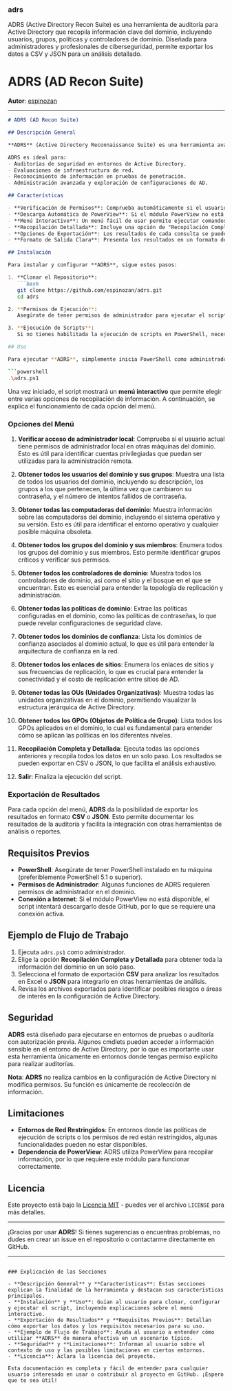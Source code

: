 ### adrs
ADRS (Active Directory Recon Suite) es una herramienta de auditoría para Active Directory que recopila información clave del dominio, incluyendo usuarios, grupos, políticas y controladores de dominio. Diseñada para administradores y profesionales de ciberseguridad, permite exportar los datos a CSV y JSON para un análisis detallado.

# **ADRS (AD Recon Suite)**
**Autor**: [espinozan](https://github.com/espinozan)

---

```markdown
# ADRS (AD Recon Suite)

## Descripción General

**ADRS** (Active Directory Reconnaissance Suite) es una herramienta avanzada de auditoría y reconocimiento para entornos de **Active Directory**. Su objetivo es ayudar a administradores de sistemas y profesionales de ciberseguridad a recopilar y analizar información clave del dominio de manera rápida y estructurada. Esta herramienta permite obtener una visión clara y detallada de la configuración del dominio, identificando usuarios, grupos, políticas, controladores de dominio, unidades organizativas (OUs), enlaces de sitio, y otros recursos críticos de AD.

ADRS es ideal para:
- Auditorías de seguridad en entornos de Active Directory.
- Evaluaciones de infraestructura de red.
- Reconocimiento de información en pruebas de penetración.
- Administración avanzada y exploración de configuraciones de AD.

## Características

- **Verificación de Permisos**: Comprueba automáticamente si el usuario tiene permisos de administrador y, si no los tiene, permite relanzar el script como administrador.
- **Descarga Automática de PowerView**: Si el módulo PowerView no está disponible, el script ofrece la opción de descargarlo automáticamente desde GitHub para asegurar su correcto funcionamiento.
- **Menú Interactivo**: Un menú fácil de usar permite ejecutar comandos específicos para obtener diferentes tipos de información sobre el dominio.
- **Recopilación Detallada**: Incluye una opción de "Recopilación Completa" que extrae todos los datos disponibles en un solo comando.
- **Opciones de Exportación**: Los resultados de cada consulta se pueden exportar a formato **CSV** o **JSON** para facilitar el análisis posterior y la documentación.
- **Formato de Salida Clara**: Presenta los resultados en un formato de tabla en la consola para facilitar la visualización.

## Instalación

Para instalar y configurar **ADRS**, sigue estos pasos:

1. **Clonar el Repositorio**:
   ```bash
   git clone https://github.com/espinozan/adrs.git
   cd adrs

2. **Permisos de Ejecución**:
   Asegúrate de tener permisos de administrador para ejecutar el script. ADRS verificará automáticamente si tienes permisos de administrador al inicio y, si no, te dará la opción de relanzar el script como administrador.

3. **Ejecución de Scripts**:
   Si no tienes habilitada la ejecución de scripts en PowerShell, necesitarás ajustar la política de ejecución. El script te preguntará automáticamente si deseas cambiar la política a `RemoteSigned` para permitir la ejecución segura de scripts locales y de terceros.

## Uso

Para ejecutar **ADRS**, simplemente inicia PowerShell como administrador y ejecuta el archivo principal del script.

```powershell
.\adrs.ps1

```

Una vez iniciado, el script mostrará un **menú interactivo** que permite elegir entre varias opciones de recopilación de información. A continuación, se explica el funcionamiento de cada opción del menú.

### Opciones del Menú

1. **Verificar acceso de administrador local**: Comprueba si el usuario actual tiene permisos de administrador local en otras máquinas del dominio. Esto es útil para identificar cuentas privilegiadas que puedan ser utilizadas para la administración remota.

2. **Obtener todos los usuarios del dominio y sus grupos**: Muestra una lista de todos los usuarios del dominio, incluyendo su descripción, los grupos a los que pertenecen, la última vez que cambiaron su contraseña, y el número de intentos fallidos de contraseña.

3. **Obtener todas las computadoras del dominio**: Muestra información sobre las computadoras del dominio, incluyendo el sistema operativo y su versión. Esto es útil para identificar el entorno operativo y cualquier posible máquina obsoleta.

4. **Obtener todos los grupos del dominio y sus miembros**: Enumera todos los grupos del dominio y sus miembros. Esto permite identificar grupos críticos y verificar sus permisos.

5. **Obtener todos los controladores de dominio**: Muestra todos los controladores de dominio, así como el sitio y el bosque en el que se encuentran. Esto es esencial para entender la topología de replicación y administración.

6. **Obtener todas las políticas de dominio**: Extrae las políticas configuradas en el dominio, como las políticas de contraseñas, lo que puede revelar configuraciones de seguridad clave.

7. **Obtener todos los dominios de confianza**: Lista los dominios de confianza asociados al dominio actual, lo que es útil para entender la arquitectura de confianza en la red.

8. **Obtener todos los enlaces de sitios**: Enumera los enlaces de sitios y sus frecuencias de replicación, lo que es crucial para entender la conectividad y el costo de replicación entre sitios de AD.

9. **Obtener todas las OUs (Unidades Organizativas)**: Muestra todas las unidades organizativas en el dominio, permitiendo visualizar la estructura jerárquica de Active Directory.

10. **Obtener todos los GPOs (Objetos de Política de Grupo)**: Lista todos los GPOs aplicados en el dominio, lo cual es fundamental para entender cómo se aplican las políticas en los diferentes niveles.

11. **Recopilación Completa y Detallada**: Ejecuta todas las opciones anteriores y recopila todos los datos en un solo paso. Los resultados se pueden exportar en CSV o JSON, lo que facilita el análisis exhaustivo.

12. **Salir**: Finaliza la ejecución del script.

### Exportación de Resultados

Para cada opción del menú, **ADRS** da la posibilidad de exportar los resultados en formato **CSV** o **JSON**. Esto permite documentar los resultados de la auditoría y facilita la integración con otras herramientas de análisis o reportes.

## Requisitos Previos

- **PowerShell**: Asegúrate de tener PowerShell instalado en tu máquina (preferiblemente PowerShell 5.1 o superior).
- **Permisos de Administrador**: Algunas funciones de ADRS requieren permisos de administrador en el dominio.
- **Conexión a Internet**: Si el módulo PowerView no está disponible, el script intentará descargarlo desde GitHub, por lo que se requiere una conexión activa.

## Ejemplo de Flujo de Trabajo

1. Ejecuta `adrs.ps1` como administrador.
2. Elige la opción **Recopilación Completa y Detallada** para obtener toda la información del dominio en un solo paso.
3. Selecciona el formato de exportación **CSV** para analizar los resultados en Excel o **JSON** para integrarlo en otras herramientas de análisis.
4. Revisa los archivos exportados para identificar posibles riesgos o áreas de interés en la configuración de Active Directory.

## Seguridad

**ADRS** está diseñado para ejecutarse en entornos de pruebas o auditoría con autorización previa. Algunos cmdlets pueden acceder a información sensible en el entorno de Active Directory, por lo que es importante usar esta herramienta únicamente en entornos donde tengas permiso explícito para realizar auditorías.

**Nota**: **ADRS** no realiza cambios en la configuración de Active Directory ni modifica permisos. Su función es únicamente de recolección de información.

## Limitaciones

- **Entornos de Red Restringidos**: En entornos donde las políticas de ejecución de scripts o los permisos de red están restringidos, algunas funcionalidades pueden no estar disponibles.
- **Dependencia de PowerView**: ADRS utiliza PowerView para recopilar información, por lo que requiere este módulo para funcionar correctamente.

## Licencia

Este proyecto está bajo la [Licencia MIT](https://opensource.org/licenses/MIT) - puedes ver el archivo `LICENSE` para más detalles.

---

¡Gracias por usar **ADRS**! Si tienes sugerencias o encuentras problemas, no dudes en crear un issue en el repositorio o contactarme directamente en GitHub.

---

```

### Explicación de las Secciones

- **Descripción General** y **Características**: Estas secciones explican la finalidad de la herramienta y destacan sus características principales.
- **Instalación** y **Uso**: Guían al usuario para clonar, configurar y ejecutar el script, incluyendo explicaciones sobre el menú interactivo.
- **Exportación de Resultados** y **Requisitos Previos**: Detallan cómo exportar los datos y los requisitos necesarios para su uso.
- **Ejemplo de Flujo de Trabajo**: Ayuda al usuario a entender cómo utilizar **ADRS** de manera efectiva en un escenario típico.
- **Seguridad** y **Limitaciones**: Informan al usuario sobre el contexto de uso y las posibles limitaciones en ciertos entornos.
- **Licencia**: Aclara la licencia del proyecto.

Esta documentación es completa y fácil de entender para cualquier usuario interesado en usar o contribuir al proyecto en GitHub. ¡Espero que te sea útil!
